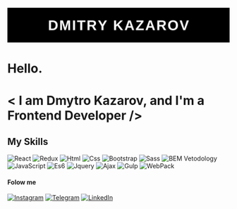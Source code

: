 
![header](https://github.com/dkazarov/dkazarov/blob/main/assets/Dmitry%20Kazarov.jpg)
# Hello. 
#  < I am Dmytro Kazarov, and I'm a Frontend Developer />

## My Skills

![React](https://img.shields.io/badge/-React-090909?style=for-the-badge&logo=react) ![Redux](https://img.shields.io/badge/-Redux-090909?style=for-the-badge&logo=redux) ![Html](https://img.shields.io/badge/-Html-e96227?style=for-the-badge&logo=html) ![Css](https://img.shields.io/badge/-Css-2862e9?style=for-the-badge&logo=Css) ![Bootstrap](https://img.shields.io/badge/-Bootstrap-090909?style=for-the-badge&logo=bootstrap) ![Sass](https://img.shields.io/badge/-Sass/Scss-090909?style=for-the-badge&logo=Sass) ![BEM Vetodology](https://img.shields.io/badge/-Bem-090909?style=for-the-badge&logo=Bem) ![JavaScript](https://img.shields.io/badge/-JavaScript-090909?style=for-the-badge&logo=javascript) ![Es6](https://img.shields.io/badge/-ES6-efd81d?style=for-the-badge&logo=Es6) ![Jquery](https://img.shields.io/badge/-jQuery-090909?style=for-the-badge&logo=jQuery) ![Ajax](https://img.shields.io/badge/-Ajax-090909?style=for-the-badge&logo=Ajax) ![Gulp](https://img.shields.io/badge/-Gulp-090909?style=for-the-badge&logo=Gulp) ![WebPack](https://img.shields.io/badge/-Webpack-090909?style=for-the-badge&logo=Webpack)


#### Folow me
[![Instagram](https://img.shields.io/badge/-Instagram-090909?style=for-the-badge&logo=Instagram)](https://www.instagram.com/dimakazarov/) [![Telegram](https://img.shields.io/badge/-Telegram-090909?style=for-the-badge&logo=Telegram)](https://t.me/dkazarov1361) [![LinkedIn](https://img.shields.io/badge/-LinkedIn-090909?style=for-the-badge&logo=LinkedIn)](https://www.linkedin.com/in/dmitry-kazarov-190858231)

<!-- [![Anurag's GitHub stats](https://github-readme-stats.vercel.app/api?username=dkazarov)](https://github.com/anuraghazra/github-readme-stats) -->
